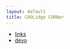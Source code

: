 ```yaml
---
layout: default
title: COOLidge CORNer
---
```

* [links](links)
* [devo](devo)

<script charset="utf-8" src="http://widgets.twimg.com/j/2/widget.js" type="text/javascript"></script>
<script type="text/javascript">
new TWTR.Widget({
  version: 2,
  type: 'profile',
  rpp: 30,
  interval: 30000,
  width: 250,
  height: 300,
  theme: {
    shell: {
      background: '#544e46',
      color: '#ffffff'
    },
    tweets: {
      //background: '#000000',
      //color: '#ffffff',
      //links: '#4aed05'
      background: '#ccbd9f',
      color: 'black',
      links: '#587aff'
    }
  },
  features: {
    scrollbar: false,
    loop: false,
    live: false,
    behavior: 'all'
  }
}).render().setUser('coolcorn').start();
</script>
